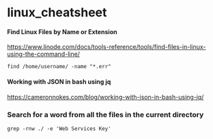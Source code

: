 # linux_cheatsheet

#### Find Linux Files by Name or Extension
https://www.linode.com/docs/tools-reference/tools/find-files-in-linux-using-the-command-line/
```
find /home/username/ -name "*.err"
```

#### Working with JSON in bash using jq
https://cameronnokes.com/blog/working-with-json-in-bash-using-jq/

### Search for a word from all the files in the current directory
```
grep -rnw ./ -e 'Web Services Key'
```

